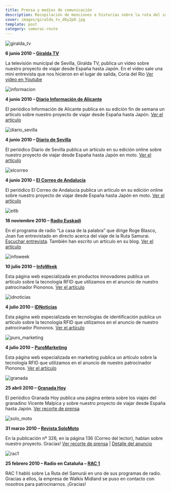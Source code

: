 ```yaml
---
title: Prensa y medios de comunicación
description: Recopilación de menciones e historias sobre la ruta del samurái en los medios
cover: images/giralda_tv_dby2p0.jpg
template: post
category: samurai-route
---
```


![giralda_tv](/blog/press-and-media/images/giralda_tv_dby2p0.jpg)

**6 junio 2010 – [Giralda TV](http://www.giraldatv.es)**

La televisión municipal de Sevilla, Giralda TV, publica un video sobre nuestro proyecto de viajar desde España hasta Japón. En el video sale una mini entrevista que nos hicieron en el lugar de salida, Coria del Río [Ver video en Youtube](http://www.youtube.com/watch?v=mDsD1S7m3_A "Ver recorte de prensa")

![informacion](/blog/press-and-media/images/informacion.jpg)

**4 junio 2010 – [Diario Información de Alicante](http://www.diarioinformacion.es)**

El periódico Información de Alicante publica en su edición fin de semana un artículo sobre nuestro proyecto de viajar desde España hasta Japón. [Ver el artículo](http://www.diarioinformacion.com/fin-semana/2010/05/31/a-fondo/reportajes/ruta-samurai/5365.html "Ver el artículo")

![diario_sevilla](/blog/press-and-media/images/diario_sevilla.jpg)

**4 junio 2010 – [Diario de Sevilla](http://www.diariodesevilla.es)**

El periódico Diario de Sevilla publica un artículo en su edición online sobre nuestro proyecto de viajar desde España hasta Japón en moto. [Ver el artículo](http://www.diariodesevilla.es/article/sevilla/717159/japon/gran/salto.html "Ver el artículo")

![elcorreo](/blog/press-and-media/images/elcorreo.jpg)

**4 junio 2010 – [El Correo de Andalucía](http://www.elcorreoweb.es)**

El periódico El Correo de Andalucía publica un artículo en su edición online sobre nuestro proyecto de viajar desde España hasta Japón en moto. [Ver el artículo](http://www.elcorreoweb.es/095907/samurais/dejan/coria/rio/motocicleta "Ver el artículo")

![eitb](/blog/press-and-media/images/eitb.jpg)

**18 noviembre 2010 – [Radio Euskadi](http://www.eitb.com)**

En el programa de radio “La casa de la palabra” que dirige Roge Blasco, Joan fue entrevistado en directo acerca del viaje de la Ruta Samurai. [Escuchar entrevista](/blog/press-and-media/images/radio_euskadi.mp3). También han escrito un artículo en su blog. [Ver el artículo](http://www.blogseitb.com/rogeblasco/2010/11/21/joan-mira-%E2%80%9Cla-ruta-del-samurai%E2%80%9D-en-moto-desde-coria-del-rio-en-sevilla-hasta-sendai-en-japon-tras-los-pasos-de-hasekura-tsunenaga/ "Ver el artículo")

![infoweek](/blog/press-and-media/images/infoweek.jpg)

**10 julio 2010 – [InfoWeek](http://www.infoweek.biz)**

Esta página web especializada en productos innovadores publica un artículo sobre la tecnología RFID que utilizamos en el anuncio de nuestro patrocinador Piononos. [Ver el artículo](http://www.infoweek.biz/la/2010/06/los-anuncios-comienzan-a-incorporar-la-tecnologia-rfid/ "Ver el artículo")

![idnoticias](/blog/press-and-media/images/idnoticias.jpg)

**4 julio 2010 – [IDNoticias](http://www.idnoticias.com)**

Esta página web especializada en tecnologías de identificación publica un artículo sobre la tecnología RFID que utilizamos en el anuncio de nuestro patrocinador Piononos. [Ver el artículo](http://www.idnoticias.com/2010/06/14/los-anuncios-comienzan-a-incorporar-la-tecnologia-rfid "Ver el artículo")

![puro_marketing](/blog/press-and-media/images/puro_marketing.jpg)

**4 julio 2010 – [PuroMarketing](http://www.puromarketing.com)**

Esta página web especializada en marketing publica un artículo sobre la tecnología RFID que utilizamos en el anuncio de nuestro patrocinador Piononos. [ Ver el artículo](http://www.puromarketing.com/12/7418/el-marketing-ya-incorpora-tecnologia-rfid.html "Ver el artículo")

![granada](/blog/press-and-media/images/granada.jpg)

**25 abril 2010 – [Granada Hoy](http://www.granadahoy.com)**

El periódico Granada Hoy publica una página entera sobre los viajes del granadino Vicente Malpica y sobre nuestro proyecto de viajar desde España hasta Japón. [ Ver recorte de prensa](/blog/press-and-media/images/diario_granada.jpg "Ver recorte de prensa")

![solo_moto](/blog/press-and-media/images/solo_moto.jpg)

**31 marzo 2010 – [Revista SoloMoto](http://www.solomoto30.com)**

En la publicación nº 326, en la página 136 (Correo del lector), hablan sobre nuestro proyecto. Gracias! [ Ver recorte de prensa](/blog/press-and-media/images/solomoto_lector2.jpg "Ver recorte de prensa") | [Detalle del anuncio](/blog/press-and-media/images/solomoto_lector1.jpg "Detalle del anuncio")

![rac1](/blog/press-and-media/images/rac1.jpg)

**25 febrero 2010 – Radio en Cataluña – [RAC 1](http://www.rac1.org)**

RAC 1 habló sobre La Ruta del Samurái en uno de sus programas de radio. Gracias a ellos, la empresa de Walkis Midland se puso en contacto con nosotros para patrocinarnos. ¡Gracias!
